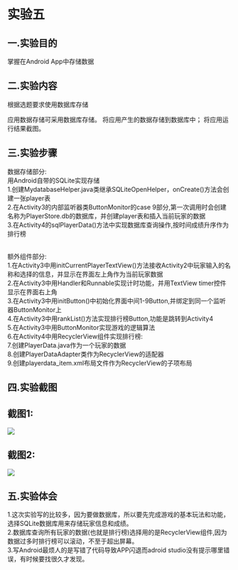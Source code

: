 实验五
=
一.实验目的
-
掌握在Android App中存储数据
  
二.实验内容
-
根据选题要求使用数据库存储

应用数据存储可采用数据库存储。
将应用产生的数据存储到数据库中；
将应用运行结果截图。

三.实验步骤
-
数据存储部分:<br>
用Android自带的SQLite实现存储<br>
1.创建MydatabaseHelper.java类继承SQLiteOpenHelper，onCreate()方法会创建一张player表<br>
2.在Activity3的内部监听器类ButtonMonitor的case 9部分,第一次调用时会创建名称为PlayerStore.db的数据库，并创建player表和插入当前玩家的数据<br>
3.在Activity4的sqlPlayerData()方法中实现数据库查询操作,按时间成绩升序作为排行榜<br><br>

额外组件部分:<br>
1.在Activity3中用initCurrentPlayerTextView()方法接收Activity2中玩家输入的名称和选择的信息，并显示在界面左上角作为当前玩家数据<br>
2.在Activity3中用Handler和Runnable实现计时功能，并用TextView timer控件显示在界面右上角<br>
3.在Activity3中用initButton()中初始化界面中间1-9Button,并绑定到同一个监听器ButtonMonitor上<br>
4.在Activity3中用rankList()方法实现排行榜Button,功能是跳转到Activity4<br>
5.在Activity3中用ButtonMonitor实现游戏的逻辑算法<br>
6.在Activity4中用RecyclerView组件实现排行榜:<br>
7.创建PlayerData.java作为一个玩家的数据<br>
8.创建PlayerDataAdapter类作为RecyclerView的适配器<br>
9.创建playerdata_item.xml布局文件作为RecyclerView的子项布局<br>


四.实验截图
-
截图1:
-
![](https://github.com/yangyangyang2017/android-labs-2018/blob/master/soft1614080902221/%E7%AC%AC5%E6%AC%A1%E5%AE%9E%E9%AA%8C%E6%88%AA%E5%9B%BE1.gif)

截图2:
-
![](https://github.com/yangyangyang2017/android-labs-2018/blob/master/soft1614080902221/%E7%AC%AC5%E6%AC%A1%E5%AE%9E%E9%AA%8C%E6%88%AA%E5%9B%BE2.gif)


五.实验体会
-
1.这次实验写的比较多，因为要做数据库，所以要先完成游戏的基本玩法和功能，选择SQLite数据库用来存储玩家信息和成绩。<br>
2.数据库查询所有玩家的数据(也就是排行榜)选择用的是RecyclerView组件,因为数据过多时排行榜可以滚动，不至于超出屏幕。<br>
3.写Android最烦人的是写错了代码导致APP闪退而adroid studio没有提示哪里错误，有时候要找很久才发现。<br>
 
  
